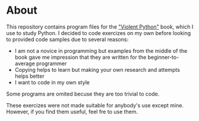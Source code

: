 # About

This repository contains program files for the ["Violent Python"](https://www.amazon.com/Violent-Python-Cookbook-Penetration-Engineers/dp/1597499579) book, which I use to study Python. I decided to code exercizes on my own before looking to provided code samples due to several reasons:

* I am not a novice in programming but examples from the middle of the book gave me impression that they are written for the beginner-to-average programmer
* Copying helps to learn but making your own research and attempts helps better
* I want to code in my own style

Some programs are omited becuse they are too trivial to code.

These exercizes were not made suitable for anybody's use except mine. However, if you find them useful, feel fre to use them.
